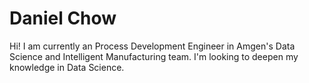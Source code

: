 # Daniel Chow
Hi! I am currently an Process Development Engineer in Amgen's Data Science and Intelligent Manufacturing team. I'm looking to deepen my knowledge in Data Science.
